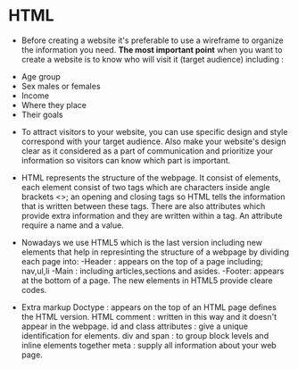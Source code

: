 # HTML
* Before creating a website it's preferable to use a wireframe to organize the information you need.
**The most important point** when you want to create a website is to know who will visit it (target audience) including : 
- Age group
- Sex males or females 
- Income 
- Where they place
- Their goals

* To attract visitors to your website, you can use specific design and style correspond with your target audience. Also make your website's design clear as it considered as a part of communication and prioritize your information so visitors can know which part is important.

* HTML represents the structure of the webpage. It consist of elements, each element consist of two tags which are characters inside angle brackets <>; an opening and closing tags so HTML tells the information that is written between these tags. There are also attributes which provide extra information and they are written within a tag. An attribute require a name and a value.

* Nowadays we use HTML5 which is the last version including new elements that help
in represinting the structure of a webpage by dividing each page into:
-Header : appears on the top of a page including; nav,ul,li
-Main : including articles,sections and asides.
-Footer: appears at the bottom of a page.
The new elements in HTML5 provide cleare codes.

* Extra markup
  Doctype : appears on the top of an HTML page defines the HTML version.
  HTML comment : written in this way <!-- --> and it doesn't appear in the webpage.
  id and class attributes  : give a unique identification for elements.
  div and span : to group block levels and inline elements together
  meta : supply all information about your web page.


